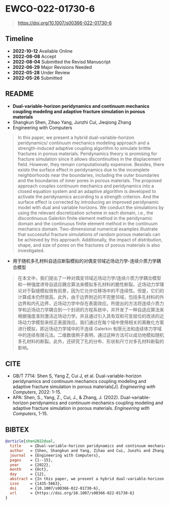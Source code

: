 # EWCO-022-01730-6

> <https://doi.org/10.1007/s00366-022-01730-6>

## Timeline

* **2022-10-12** Available Online
* **2022-08-08** Accept
* **2022-08-04** Submitted the Revisd Manuscript
* **2022-06-29** Major Revisions Needed
* **2022-05-28** Under Review
* **2022-05-26** Submitted

## README

* **Dual-variable-horizon peridynamics and continuum mechanics coupling modeling and adaptive fracture simulation in porous materials**
* Shangkun Shen, Zihao Yang, Junzhi Cui, Jieqiong Zhang
* Engineering with Computers
> In this paper, we present a hybrid dual-variable-horizon peridynamics/ continuum mechanics modeling approach and a strength-induced adaptive coupling algorithm to simulate brittle fractures in porous materials. Peridynamics theory is promising for fracture simulation since it allows discontinuities in the displacement field. However, they remain computationally expensive. Besides, there exists the surface effect in peridynamics due to the incomplete neighborhoods near the boundaries, including the outer boundaries and the boundaries of inner pores in porous materials. The proposed approach couples continuum mechanics and peridynamics into a closed equation system and an adaptive algorithm is developed to activate the peridynamics according to a strength criterion. And the surface effect is corrected by introducing an improved peridynamic model with dual and variable horizons. We conduct the simulations by using the relevant discretization scheme in each domain, i.e., the discontinuous Galerkin finite element method in the peridynamic domain and the continuous finite element method in the continuum mechanics domain. Two-dimensional numerical examples illustrate that successful fracture simulations of random porous materials can be achieved by this approach. Additionally, the impact of distribution, shape, and size of pores on the fractures of porous materials is also investigated.
* 用于随机多孔材料自适应断裂模拟的对偶变邻域近场动力学-连续介质力学耦合模型
> 在本文中，我们提出了一种对偶变邻域近场动力学/连续介质力学耦合模型和一种强度诱导自适应耦合算法来模拟多孔材料的脆性断裂。近场动力学理论对于裂缝模拟很有前景，因为它允许位移场中的不连续性。但是，它们的计算成本仍然很高。此外，由于边界附近的不完整邻域，包括多孔材料的外边界和内孔边界，近场动力学中存在表面效应。所提出的方法将连续介质力学和近场动力学耦合到一个封闭的方程系统中，并开发了一种自适应算法来根据强度准则激活近场动力学。并且通过引入具有双和可变层位的改进的近场动力学模型来校正表面效应。我们通过在每个域中使用相关的离散化方案进行模拟，即近场动力学域中的不连续 Galerkin 有限元法和连续体力学域中的连续有限元法。二维数值例子表明，通过这种方法可以成功地模拟随机多孔材料的断裂。此外，还研究了孔的分布、形状和尺寸对多孔材料断裂的影响。

## CITE

* GB/T 7714: Shen S, Yang Z, Cui J, et al. Dual-variable-horizon peridynamics and continuum mechanics coupling modeling and adaptive fracture simulation in porous materials[J]. *Engineering with Computers*, 2022: 1-15.
* APA: Shen, S., Yang, Z., Cui, J., & Zhang, J. (2022). Dual-variable-horizon peridynamics and continuum mechanics coupling modeling and adaptive fracture simulation in porous materials. *Engineering with Computers*, 1-15.

## BIBTEX

```bibtex
@article{shen2022dual,
  title    = {Dual-variable-horizon peridynamics and continuum mechanics coupling modeling and adaptive fracture simulation in porous materials},
  author   = {Shen, Shangkun and Yang, Zihao and Cui, Junzhi and Zhang, Jieqiong},
  journal  = {Engineering with Computers},
  pages    = {1--15},
  year     = {2022},
  month    = {Oct},
  day      = {12},
  abstract = {In this paper, we present a hybrid dual-variable-horizon peridynamics/continuum mechanics modeling approach and a strength-induced adaptive coupling algorithm to simulate brittle fractures in porous materials. Peridynamics theory is promising for fracture simulation since it allows discontinuities in the displacement field. However, they remain computationally expensive. Besides, there exists the surface effect in peridynamics due to the incomplete neighborhoods near the boundaries, including the outer boundaries and the boundaries of inner pores in porous materials. The proposed approach couples continuum mechanics and peridynamics into a closed equation system and an adaptive algorithm is developed to activate the peridynamics according to a strength criterion. In addition, the surface effect is corrected by introducing an improved peridynamic model with dual and variable horizons. We conduct the simulations using the relevant discretization scheme in each domain, i.e., the discontinuous Galerkin finite-element in the peridynamic domain and the continuous finite-element in the continuum mechanics domain. Two-dimensional numerical examples illustrate that successful fracture simulations of random porous materials can be achieved by this approach. In addition, the impact of distribution and size of pores on the fractures of porous materials is also investigated.},
  issn     = {1435-5663},
  doi      = {10.1007/s00366-022-01730-6},
  url      = {https://doi.org/10.1007/s00366-022-01730-6}
}
```
